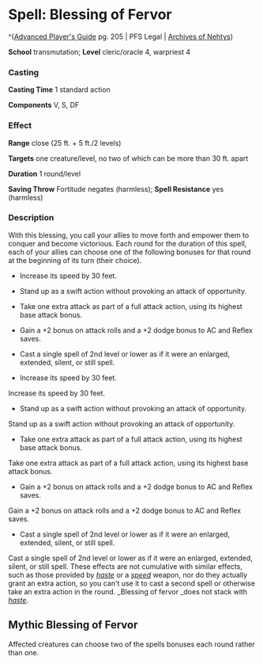 # Spell: Blessing of Fervor

^([Advanced Player's Guide][ss-blessing-of-fervor] pg. 205 | PFS Legal | [Archives of Nehtys][sn-blessing-of-fervor])

**School** transmutation; **Level** cleric/oracle 4, warpriest 4

### Casting

**Casting Time** 1 standard action

**Components** V, S, DF

### Effect

**Range** close (25 ft. + 5 ft./2 levels)

**Targets** one creature/level, no two of which can be more than 30 ft. apart

**Duration** 1 round/level

**Saving Throw** Fortitude negates (harmless); **Spell Resistance** yes (harmless)

### Description

With this blessing, you call your allies to move forth and empower them to conquer and become victorious. Each round for the duration of this spell, each of your allies can choose one of the following bonuses for that round at the beginning of its turn (their choice).

* Increase its speed by 30 feet.

* Stand up as a swift action without provoking an attack of opportunity.

* Take one extra attack as part of a full attack action, using its highest base attack bonus.

* Gain a +2 bonus on attack rolls and a +2 dodge bonus to AC and Reflex saves.

* Cast a single spell of 2nd level or lower as if it were an enlarged, extended, silent, or still spell.

* Increase its speed by 30 feet.

Increase its speed by 30 feet.

* Stand up as a swift action without provoking an attack of opportunity.

Stand up as a swift action without provoking an attack of opportunity.

* Take one extra attack as part of a full attack action, using its highest base attack bonus.

Take one extra attack as part of a full attack action, using its highest base attack bonus.

* Gain a +2 bonus on attack rolls and a +2 dodge bonus to AC and Reflex saves.

Gain a +2 bonus on attack rolls and a +2 dodge bonus to AC and Reflex saves.

* Cast a single spell of 2nd level or lower as if it were an enlarged, extended, silent, or still spell.

Cast a single spell of 2nd level or lower as if it were an enlarged, extended, silent, or still spell. These effects are not cumulative with similar effects, such as those provided by _[haste]_ or a _[speed]_ weapon, nor do they actually grant an extra action, so you can't use it to cast a second spell or otherwise take an extra action in the round. _Blessing of fervor _does not stack with _[haste]_.

## Mythic Blessing of Fervor

Affected creatures can choose two of the spells bonuses each round rather than one.

[ss-blessing-of-fervor]: http://paizo.com/pathfinderRPG/v57
[sn-blessing-of-fervor]: http://www.archivesofnethys.com/SpellDisplay.aspx?ItemName=Blessing%20of%20Fervor
[speed]: http://www.archivesofnethys.com/SpellDisplay.aspx?ItemName=speed
[haste]: http://www.archivesofnethys.com/SpellDisplay.aspx?ItemName=haste